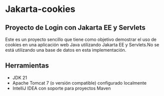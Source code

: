 # Jakarta-cookies

## Proyecto de Login con Jakarta EE y Servlets

Este es un proyecto sencillo que tiene como objetivo demostrar el uso de cookies en una aplicación web Java utilizando Jakarta EE y Servlets.No se está utilizando una base de datos en esta implementación.

## Herramientas

- JDK 21 
- Apache Tomcat 7 (o versión compatible) configurado localmente
- IntelliJ IDEA con soporte para proyectos Maven
